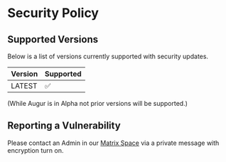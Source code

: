 # Security Policy

## Supported Versions

Below is a list of versions currently supported with security updates.

| Version | Supported          |
| ------- | ------------------ |
| LATEST  | :white_check_mark: |

(While Augur is in Alpha not prior versions will be supported.)

## Reporting a Vulnerability

Please contact an Admin in our [Matrix Space](https://matrix.to/#/#augur:matrix.org) via a private message with encryption turn on.
